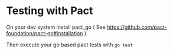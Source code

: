 # Testing with Pact

On your dev system install pact_go ( See https://github.com/pact-foundation/pact-go#installation )

Then execute your go based pact tests with
`go test`

